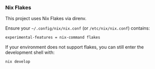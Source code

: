 ### Nix Flakes

This project uses Nix Flakes via direnv.

Ensure your `~/.config/nix/nix.conf` (or `/etc/nix/nix.conf`) contains:

```bash
experimental-features = nix-command flakes
```

If your environment does not support flakes, you can still enter the development shell with:

```bash
nix develop
```
